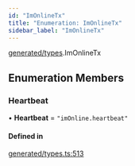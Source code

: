 ```yaml
---
id: "ImOnlineTx"
title: "Enumeration: ImOnlineTx"
sidebar_label: "ImOnlineTx"
---
```


[generated/types](../../../../modules/Generated/Types/Types.md).ImOnlineTx

## Enumeration Members

### Heartbeat

• **Heartbeat** = ``"imOnline.heartbeat"``

#### Defined in

[generated/types.ts:513](https://github.com/PolymeshAssociation/polymesh-sdk/blob/5b946f904/src/generated/types.ts#L513)
